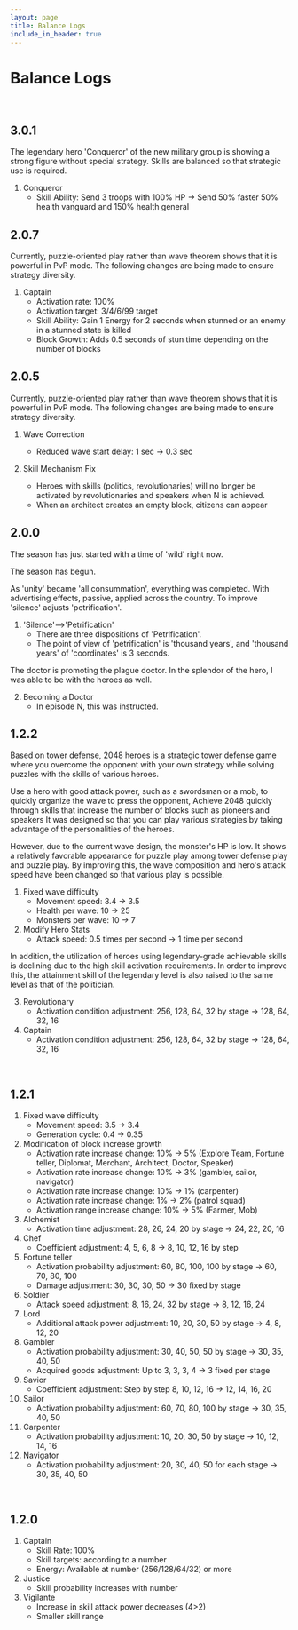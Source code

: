 ```yaml
---
layout: page
title: Balance Logs
include_in_header: true
---
```

# Balance Logs

<br>

## 3.0.1
The legendary hero 'Conqueror' of the new military group is showing a strong figure without special strategy.
Skills are balanced so that strategic use is required.

1. Conqueror
     - Skill Ability: Send 3 troops with 100% HP
     -> Send 50% faster 50% health vanguard and 150% health general


## 2.0.7
Currently, puzzle-oriented play rather than wave theorem shows that it is powerful in PvP mode.
The following changes are being made to ensure strategy diversity.

1. Captain
     - Activation rate: 100%
     - Activation target: 3/4/6/99 target
     - Skill Ability: Gain 1 Energy for 2 seconds when stunned or an enemy in a stunned state is killed
     - Block Growth: Adds 0.5 seconds of stun time depending on the number of blocks

## 2.0.5
Currently, puzzle-oriented play rather than wave theorem shows that it is powerful in PvP mode.
The following changes are being made to ensure strategy diversity.

1. Wave Correction
     - Reduced wave start delay: 1 sec -> 0.3 sec

2. Skill Mechanism Fix
     - Heroes with skills (politics, revolutionaries) will no longer be activated by revolutionaries and speakers when N is achieved.
     - When an architect creates an empty block, citizens can appear

## 2.0.0
The season has just started with a time of 'wild' right now.

The season has begun.

As 'unity' became 'all consummation', everything was completed.
With advertising effects, passive, applied across the country.
To improve 'silence' adjusts 'petrification'.

1. 'Silence'-->'Petrification'
     - There are three dispositions of 'Petrification'.
     - The point of view of 'petrification' is 'thousand years', and 'thousand years' of 'coordinates' is 3 seconds.

The doctor is promoting the plague doctor. In the splendor of the hero, I was able to be with the heroes as well.

2. Becoming a Doctor
     - In episode N, this was instructed.

## 1.2.2
Based on tower defense, 2048 heroes is a strategic tower defense game where you overcome the opponent with your own strategy while solving puzzles with the skills of various heroes.

Use a hero with good attack power, such as a swordsman or a mob, to quickly organize the wave to press the opponent,
Achieve 2048 quickly through skills that increase the number of blocks such as pioneers and speakers
It was designed so that you can play various strategies by taking advantage of the personalities of the heroes.

However, due to the current wave design, the monster's HP is low.
It shows a relatively favorable appearance for puzzle play among tower defense play and puzzle play.
By improving this, the wave composition and hero's attack speed have been changed so that various play is possible.

1. Fixed wave difficulty
     - Movement speed: 3.4 -> 3.5
     - Health per wave: 10 -> 25
     - Monsters per wave: 10 -> 7
2. Modify Hero Stats
     - Attack speed: 0.5 times per second -> 1 time per second

In addition, the utilization of heroes using legendary-grade achievable skills is declining due to the high skill activation requirements.
In order to improve this, the attainment skill of the legendary level is also raised to the same level as that of the politician.

3. Revolutionary
     - Activation condition adjustment: 256, 128, 64, 32 by stage -> 128, 64, 32, 16
4. Captain
     - Activation condition adjustment: 256, 128, 64, 32 by stage -> 128, 64, 32, 16


<br>

## 1.2.1
1. Fixed wave difficulty
     - Movement speed: 3.5 -> 3.4
     - Generation cycle: 0.4 -> 0.35
2. Modification of block increase growth
     - Activation rate increase change: 10% -> 5% (Explore Team, Fortune teller, Diplomat, Merchant, Architect, Doctor, Speaker)
     - Activation rate increase change: 10% -> 3% (gambler, sailor, navigator)
     - Activation rate increase change: 10% -> 1% (carpenter)
     - Activation rate increase change: 1% -> 2% (patrol squad)
     - Activation range increase change: 10% -> 5% (Farmer, Mob)
3. Alchemist
     - Activation time adjustment: 28, 26, 24, 20 by stage -> 24, 22, 20, 16
4. Chef
     - Coefficient adjustment: 4, 5, 6, 8 -> 8, 10, 12, 16 by step
5. Fortune teller
     - Activation probability adjustment: 60, 80, 100, 100 by stage -> 60, 70, 80, 100
     - Damage adjustment: 30, 30, 30, 50 -> 30 fixed by stage
6. Soldier
     - Attack speed adjustment: 8, 16, 24, 32 by stage -> 8, 12, 16, 24
7. Lord
     - Additional attack power adjustment: 10, 20, 30, 50 by stage -> 4, 8, 12, 20
8. Gambler
     - Activation probability adjustment: 30, 40, 50, 50 by stage -> 30, 35, 40, 50
     - Acquired goods adjustment: Up to 3, 3, 3, 4 -> 3 fixed per stage
9. Savior
     - Coefficient adjustment: Step by step 8, 10, 12, 16 -> 12, 14, 16, 20
10. Sailor
     - Activation probability adjustment: 60, 70, 80, 100 by stage -> 30, 35, 40, 50
11. Carpenter
     - Activation probability adjustment: 10, 20, 30, 50 by stage -> 10, 12, 14, 16
12. Navigator
     - Activation probability adjustment: 20, 30, 40, 50 for each stage -> 30, 35, 40, 50


<br>

## 1.2.0
1. Captain
     - Skill Rate: 100%
     - Skill targets: according to a number
     - Energy: Available at number (256/128/64/32) or more
2. Justice
     - Skill probability increases with number
3. Vigilante
     - Increase in skill attack power decreases (4>2)
     - Smaller skill range
